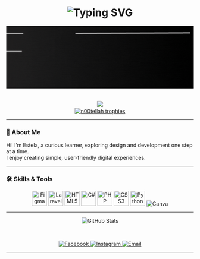 <h1 align="center">
  <img src="https://readme-typing-svg.demolab.com?font=Georgia&size=28&pause=1000&color=FFFFF0&font-weight=bold&center=true&vCenter=true&width=435&lines=Hi%2C+I'm+Estela,+welcome!" alt="Typing SVG" />
</h1>

<p align="center">
  <img src="BUsiness Analyst (1).gif" alt="Estela GIF" width="900"
    alt="Estela GIF" 
    style="max-width: 100%; height: auto;"/>

</p>

</br>

<div align="center">

<img src="https://capsule-render.vercel.app/api?type=rounded&color=0:2f2f2f,100:000000&height=120&section=header&text=💼%20About%20Me%20&fontSize=25&fontColor=ffffff&fontFamily=serif&animation=fadeIn" />


  <br/>

  <a href="https://github.com/ryo-ma/github-profile-trophy">
    <img src="https://github-profile-trophy.vercel.app/?username=n00tellah&theme=monokai&no-frame=true&title=Commits,Followers,Repositories,Experience&row=1&column=4" alt="n00tellah trophies" />
    
  </a>

</div>

---

### 🌼 About Me  
Hi! I’m Estela, a curious learner, exploring design and development one step at a time.  
I enjoy creating simple, user-friendly digital experiences.

---

### 🛠 Skills & Tools  

<p align="center">
  <img src="https://cdn.jsdelivr.net/gh/devicons/devicon/icons/figma/figma-original.svg" width="40" height="40" title="Figma"/>
  <img src="https://cdn.jsdelivr.net/gh/devicons/devicon/icons/laravel/laravel-original.svg" width="40" height="40" title="Laravel"/>
  <img src="https://cdn.jsdelivr.net/gh/devicons/devicon/icons/html5/html5-original.svg" width="40" height="40" title="HTML5"/>
  <img src="https://cdn.jsdelivr.net/gh/devicons/devicon/icons/csharp/csharp-original.svg" width="40" height="40" title="C#"/>
  <img src="https://cdn.jsdelivr.net/gh/devicons/devicon/icons/php/php-original.svg" width="40" height="40" title="PHP"/>
  <img src="https://cdn.jsdelivr.net/gh/devicons/devicon/icons/css3/css3-original.svg" width="40" height="40" title="CSS3"/>
  <img src="https://cdn.jsdelivr.net/gh/devicons/devicon/icons/python/python-original.svg" width="40" height="40" title="Python"/>
  <img src="https://cdn.jsdelivr.net/gh/devicons/devicon/icons/canva/canva-original.svg" alt="Canva" width="40" height="40"/>
</p>
  
  
</p>

---
<p align="center">
  <img src="https://github-readme-stats.vercel.app/api?username=n00tellah&show_icons=true&theme=tokyonight" alt="GitHub Stats" />
</p>

<br/>

 
<p align="center">
  
  <a href="https://www.facebook.com/estela.mae.jalac.2024" target="_blank">
    <img src="https://img.icons8.com/color/48/facebook-new.png" alt="Facebook"/>
  </a>
  <a href="https://www.instagram.com/nutellaoverload?igsh=aWJxbjBzeWRyMGs2" target="_blank">
    <img src="https://img.icons8.com/color/48/instagram-new.png" alt="Instagram"/>
  </a>
  <a href="mailto:estelamaejalac@gmail.com">
    <img src="https://img.icons8.com/color/48/gmail-new.png" alt="Email"/>
  </a>
</p>

---
